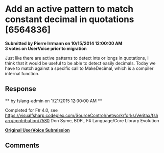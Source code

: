 # Add an active pattern to match constant decimal in quotations [6564836] #

**Submitted by Pierre Irrmann on 10/15/2014 12:00:00 AM**  
**3 votes on UserVoice prior to migration**  

Just like there are active patterns to detect ints or longs in quotations, I think that it would be useful to be able to detect easily decimals. Today we have to match against a specific call to MakeDecimal, which is a compiler internal function.



## Response ##
** by fslang-admin on 1/21/2015 12:00:00 AM **

Completed for F# 4.0, see https://visualfsharp.codeplex.com/SourceControl/network/forks/Veritax/fsharp/contribution/7580
Don Syme, BDFL F# Language/Core Library Evolution


**[Original UserVoice Submission](https://fslang.uservoice.com/forums/245727-f-language/suggestions/6564836)**


## Comments ##


